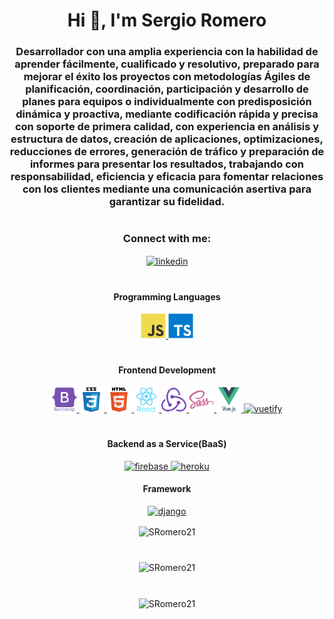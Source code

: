 <h1 align="center">Hi 👋, I'm Sergio Romero</h1>
<h3 align="center">
Desarrollador con una amplia experiencia con la habilidad de aprender fácilmente, cualificado y resolutivo, preparado para mejorar el éxito los proyectos con metodologías Ágiles de planificación, coordinación, participación y desarrollo de planes para equipos o individualmente con predisposición dinámica y proactiva, mediante codificación rápida y precisa con soporte de primera calidad, con experiencia en análisis y estructura de datos, creación de aplicaciones, optimizaciones, reducciones de errores, generación de tráfico y preparación de informes para presentar los resultados, trabajando con responsabilidad, eficiencia y eficacia para fomentar relaciones con los clientes mediante una comunicación asertiva para garantizar su fidelidad.
<h1></h1>
<h3 align="center">Connect with me:</h3>
<p align="center">
  <a href="https://www.linkedin.com/in/sergio-romero-b40441206/" target="blank"><img align="center" src="https://raw.githubusercontent.com/rahuldkjain/github-profile-readme-generator/master/src/images/icons/Social/linked-in-alt.svg" alt="linkedin" height="40" width="40" /></a>
</p>
<h1></h1>
<h4 align="center">Programming Languages</h4>
<p align="center">
  <a href="https://developer.mozilla.org/en-US/docs/Web/JavaScript" target="_blank" rel="noreferrer"> <img src="https://raw.githubusercontent.com/devicons/devicon/master/icons/javascript/javascript-original.svg" alt="javascript" width="40" height="40"/> </a>
  <a href="https://www.typescriptlang.org/" target="_blank" rel="noreferrer"> <img src="https://raw.githubusercontent.com/devicons/devicon/master/icons/typescript/typescript-original.svg" alt="typescript" width="40" height="40"/> </a>
</p>
<h1></h1>
<h4 align="center">Frontend Development</h4>
<p align="center">
  <a href="https://getbootstrap.com" target="_blank" rel="noreferrer"> <img src="https://raw.githubusercontent.com/devicons/devicon/master/icons/bootstrap/bootstrap-plain-wordmark.svg" alt="bootstrap" width="40" height="40"/> </a>
  <a href="https://www.w3schools.com/css/" target="_blank" rel="noreferrer"> <img src="https://raw.githubusercontent.com/devicons/devicon/master/icons/css3/css3-original-wordmark.svg" alt="css3" width="40" height="40"/> </a>
  <a href="https://www.w3.org/html/" target="_blank" rel="noreferrer"> <img src="https://raw.githubusercontent.com/devicons/devicon/master/icons/html5/html5-original-wordmark.svg" alt="html5" width="40" height="40"/> </a>
  <a href="https://reactjs.org/" target="_blank" rel="noreferrer"> <img src="https://raw.githubusercontent.com/devicons/devicon/master/icons/react/react-original-wordmark.svg" alt="react" width="40" height="40"/> </a>
  <a href="https://redux.js.org" target="_blank" rel="noreferrer"> <img src="https://raw.githubusercontent.com/devicons/devicon/master/icons/redux/redux-original.svg" alt="redux" width="40" height="40"/> </a> <a href="https://sass-lang.com" target="_blank" rel="noreferrer"> <img src="https://raw.githubusercontent.com/devicons/devicon/master/icons/sass/sass-original.svg" alt="sass" width="40" height="40"/> </a>
  <a href="https://vuejs.org/" target="_blank" rel="noreferrer"> <img src="https://raw.githubusercontent.com/devicons/devicon/master/icons/vuejs/vuejs-original-wordmark.svg" alt="vuejs" width="40" height="40"/> </a>
  <a href="https://vuetifyjs.com/en/" target="_blank" rel="noreferrer"> <img src="https://bestofjs.org/logos/vuetify.svg" alt="vuetify" width="40" height="40"/> </a> 
</p>
<h1></h1>

<h4 align="center">Backend as a Service(BaaS)</h4>
<p align="center">
  <a href="https://firebase.google.com/" target="_blank" rel="noreferrer"> <img src="https://www.vectorlogo.zone/logos/firebase/firebase-icon.svg" alt="firebase" width="40" height="40"/> </a>
  <a href="https://heroku.com" target="_blank" rel="noreferrer"> <img src="https://www.vectorlogo.zone/logos/heroku/heroku-icon.svg" alt="heroku" width="40" height="40"/> </a> </p>
<h4 align="center">Framework</h4>
<p align="center">
  <a href="https://www.djangoproject.com/" target="_blank" rel="noreferrer"> <img src="https://static.djangoproject.com/img/icon-touch.e4872c4da341.png" alt="django" width="40" height="40"/> </a>
<p align="center">
  <img align="center" src="https://github-readme-stats.vercel.app/api/top-langs?username=SRomero21&show_icons=true&locale=en&layout=compact" alt="SRomero21" />
</p>
<h1></h1>
<p align="center">
  <img align="center" src="https://github-readme-stats.vercel.app/api?username=SRomero21&show_icons=true&locale=en" alt="SRomero21" />
</p>
<h1></h1>
<p align="center">
  <img align="center" src="https://github-readme-streak-stats.herokuapp.com/?user=SRomero21&" alt="SRomero21" />
</p>
<h1></h1>
